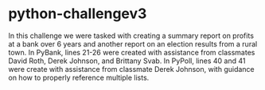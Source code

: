 # python-challengev3
In this challenge we were tasked with creating a summary report on profits at a bank over 6 years and another report on an election results from a rural town.
In PyBank, lines 21-26 were created with assistance from classmates David Roth, Derek Johnson, and Brittany Svab.
In PyPoll, lines 40 and 41 were create with assistance from classmate Derek Johnson, with guidance on how to properly reference multiple lists.
